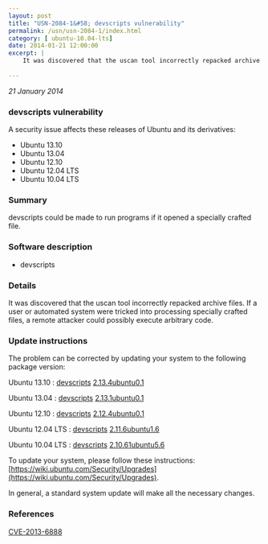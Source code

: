 ```yaml
---
layout: post
title: "USN-2084-1&#58; devscripts vulnerability"
permalink: /usn/usn-2084-1/index.html
category: [ ubuntu-10.04-lts]
date: 2014-01-21 12:00:00
excerpt: |
    It was discovered that the uscan tool incorrectly repacked archive files. If a user or automated system were tricked into processing specially crafted files, a remote attacker could possibly execute arbitrary code. 
    
--- 
```

 
 

*21 January 2014*

### devscripts vulnerability

A security issue affects these releases of Ubuntu and its derivatives:

* Ubuntu 13.10
* Ubuntu 13.04
* Ubuntu 12.10
* Ubuntu 12.04 LTS
* Ubuntu 10.04 LTS

### Summary

devscripts could be made to run programs if it opened a specially crafted file.

### Software description

* devscripts 

### Details

It was discovered that the uscan tool incorrectly repacked archive files. If a user or automated system were tricked into processing specially crafted files, a remote attacker could possibly execute arbitrary code. 

### Update instructions

The problem can be corrected by updating your system to the following package version:

Ubuntu 13.10
 : [devscripts](https://launchpad.net/ubuntu/+source/devscripts) <span> [2.13.4ubuntu0.1](https://launchpad.net/ubuntu/+source/devscripts/2.13.4ubuntu0.1) </span> 

Ubuntu 13.04
 : [devscripts](https://launchpad.net/ubuntu/+source/devscripts) <span> [2.13.1ubuntu0.1](https://launchpad.net/ubuntu/+source/devscripts/2.13.1ubuntu0.1) </span> 

Ubuntu 12.10
 : [devscripts](https://launchpad.net/ubuntu/+source/devscripts) <span> [2.12.4ubuntu0.1](https://launchpad.net/ubuntu/+source/devscripts/2.12.4ubuntu0.1) </span> 

Ubuntu 12.04 LTS
 : [devscripts](https://launchpad.net/ubuntu/+source/devscripts) <span> [2.11.6ubuntu1.6](https://launchpad.net/ubuntu/+source/devscripts/2.11.6ubuntu1.6) </span> 

Ubuntu 10.04 LTS
 : [devscripts](https://launchpad.net/ubuntu/+source/devscripts) <span> [2.10.61ubuntu5.6](https://launchpad.net/ubuntu/+source/devscripts/2.10.61ubuntu5.6) </span> 

To update your system, please follow these instructions: [https://wiki.ubuntu.com/Security/Upgrades](https://wiki.ubuntu.com/Security/Upgrades).

In general, a standard system update will make all the necessary changes. 

### References

 
 [CVE-2013-6888](http://people.ubuntu.com/~ubuntu-security/cve/CVE-2013-6888)
 

